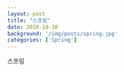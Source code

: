 ```yaml
---
layout: post
title: "스프링"
date: 2020-10-30
background: '/img/posts/spring.jpg'
categories: ['Spring']
---
```



스프링